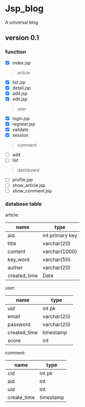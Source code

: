 # Jsp_blog
A universal blog

## version 0.1
### function  

- [x] index.jsp  

>  article
   - [x] list.jsp
   - [x] detail.jsp
   - [x] add.jsp
   - [x] edit.jsp  
   
> user
   - [x] login.jsp
   - [x] register.jsp
   - [x] validate
   - [x] session
   
> comment
   - [ ] add
   - [ ] list

> dashboard  
   - [ ] profile.jsp
   - [ ] show_article.jsp
   - [ ] show_comment.jsp

### database table  
article:  

|name|type|
|----|----|
|aid|int primary key|
|title|varchar(20)|
|content|varchar(1000)|
|key_word|varchar(50)|
|auther|varchar(20)|
|created_time|Date|

user:  

|name|type|
|----|----|
|uid|int pk|
|email|varchar(20)|
|password|varchar(20)|
|created_time|timestamp|
|score|int|

comment:

|name| type|
|----|----|
|cid|int pk|
|aid|int|
|uid|int|
|create_time|timestamp|
